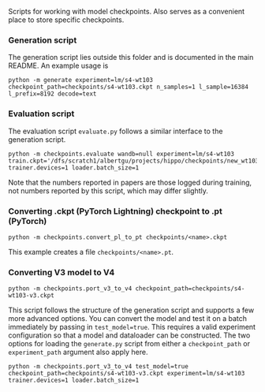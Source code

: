 Scripts for working with model checkpoints. Also serves as a convenient place to store specific checkpoints.


### Generation script
The generation script lies outside this folder and is documented in the main README.
An example usage is
```
python -m generate experiment=lm/s4-wt103 checkpoint_path=checkpoints/s4-wt103.ckpt n_samples=1 l_sample=16384 l_prefix=8192 decode=text

```

### Evaluation script

The evaluation script `evaluate.py` follows a similar interface to the generation script.
```
python -m checkpoints.evaluate wandb=null experiment=lm/s4-wt103 train.ckpt='/dfs/scratch1/albertgu/projects/hippo/checkpoints/new_wt103_test_new.ckpt' trainer.devices=1 loader.batch_size=1
```
Note that the numbers reported in papers are those logged during training, not numbers reported by this script, which may differ slightly.

### Converting .ckpt (PyTorch Lightning) checkpoint to .pt (PyTorch)
```
python -m checkpoints.convert_pl_to_pt checkpoints/<name>.ckpt
```
This example creates a file `checkpoints/<name>.pt`.

### Converting V3 model to V4
```
python -m checkpoints.port_v3_to_v4 checkpoint_path=checkpoints/s4-wt103-v3.ckpt
```
This script follows the structure of the generation script and supports a few more advanced options. You can convert the model and test it on a batch immediately by passing in `test_model=true`. This requires a valid experiment configuration so that a model and dataloader can be constructed. The two options for loading the `generate.py` script from either a `checkpoint_path` or `experiment_path` argument also apply here.
```
python -m checkpoints.port_v3_to_v4 test_model=true checkpoint_path=checkpoints/s4-wt103-v3.ckpt experiment=lm/s4-wt103 trainer.devices=1 loader.batch_size=1
```
